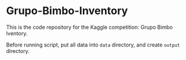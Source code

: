 # Grupo-Bimbo-Inventory

This is the code repository for the Kaggle competition: Grupo Bimbo Iventory.

Before running script, put all data into `data` directory, and create `output` directory.

